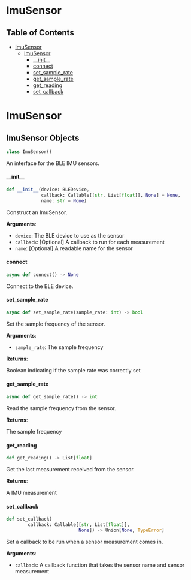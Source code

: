 # ImuSensor

## Table of Contents

* [ImuSensor](#ImuSensor)
  * [ImuSensor](#ImuSensor.ImuSensor)
    * [\_\_init\_\_](#ImuSensor.ImuSensor.__init__)
    * [connect](#ImuSensor.ImuSensor.connect)
    * [set\_sample\_rate](#ImuSensor.ImuSensor.set_sample_rate)
    * [get\_sample\_rate](#ImuSensor.ImuSensor.get_sample_rate)
    * [get\_reading](#ImuSensor.ImuSensor.get_reading)
    * [set\_callback](#ImuSensor.ImuSensor.set_callback)

<a id="ImuSensor"></a>

# ImuSensor

<a id="ImuSensor.ImuSensor"></a>

## ImuSensor Objects

```python
class ImuSensor()
```

An interface for the BLE IMU sensors.

<a id="ImuSensor.ImuSensor.__init__"></a>

#### \_\_init\_\_

```python
def __init__(device: BLEDevice,
             callback: Callable[[str, List[float]], None] = None,
             name: str = None)
```

Construct an ImuSensor.

**Arguments**:

- `device`: The BLE device to use as the sensor
- `callback`: [Optional] A callback to run for each measurement
- `name`: [Optional] A readable name for the sensor

<a id="ImuSensor.ImuSensor.connect"></a>

#### connect

```python
async def connect() -> None
```

Connect to the BLE device.

<a id="ImuSensor.ImuSensor.set_sample_rate"></a>

#### set\_sample\_rate

```python
async def set_sample_rate(sample_rate: int) -> bool
```

Set the sample frequency of the sensor.

**Arguments**:

- `sample_rate`: The sample frequency

**Returns**:

Boolean indicating if the sample rate was correctly set

<a id="ImuSensor.ImuSensor.get_sample_rate"></a>

#### get\_sample\_rate

```python
async def get_sample_rate() -> int
```

Read the sample frequency from the sensor.

**Returns**:

The sample frequency

<a id="ImuSensor.ImuSensor.get_reading"></a>

#### get\_reading

```python
def get_reading() -> List[float]
```

Get the last measurement received from the sensor.

**Returns**:

A IMU measurement

<a id="ImuSensor.ImuSensor.set_callback"></a>

#### set\_callback

```python
def set_callback(
        callback: Callable[[str, List[float]],
                           None]) -> Union[None, TypeError]
```

Set a callback to be run when a sensor measurement comes in.

**Arguments**:

- `callback`: A callback function that takes the sensor name and sensor measurement


